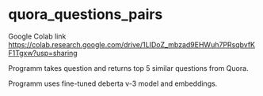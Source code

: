 # quora_questions_pairs

Google Colab link
https://colab.research.google.com/drive/1LIDoZ_mbzad9EHWuh7PRsqbvfKF1Tgxw?usp=sharing

Programm takes question and returns top 5 similar questions from Quora.

Programm uses fine-tuned deberta v-3 model and embeddings.
